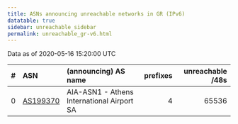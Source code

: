 ```yaml
---
title: ASNs announcing unreachable networks in GR (IPv6)
datatable: true
sidebar: unreachable_sidebar
permalink: unreachable_gr-v6.html
---
```


Data as of 2020-05-16 15:20:00 UTC


<div class="datatable-begin"></div>

|   # | ASN                                      | (announcing) AS name                       |   prefixes |   unreachable /48s |
|----:|:-----------------------------------------|:-------------------------------------------|-----------:|-------------------:|
|   0 | [AS199370](unreachable_AS199370-v6.html) | AIA-ASN1 - Athens International Airport SA |          4 |              65536 |

<div class="datatable-end"></div>